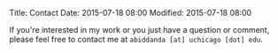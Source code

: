Title: Contact
Date: 2015-07-18 08:00
Modified: 2015-07-18 08:00

If you're interested in my work or you just have a question or comment, please feel free to contact me at `abiddanda [at] uchicago [dot] edu`.
